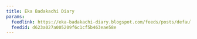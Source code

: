 ```yaml
---
title: Eka Badakachi Diary
params:
  feedlink: https://eka-badakachi-diary.blogspot.com/feeds/posts/default?alt=rss
  feedid: d623a027a005209f6c1cf5b463eae58e
---
```

